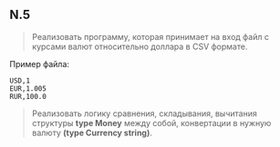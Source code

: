 ## N.5
> Реализовать программу, которая принимает на вход файл с курсами валют относительно доллара в CSV формате.

Пример файла:
```
USD,1
EUR,1.005
RUR,100.0
```

> Реализовать логику сравнения, складывания, вычитания структуры **type Money** между собой, конвертации в нужную валюту **(type Currency string)**.

